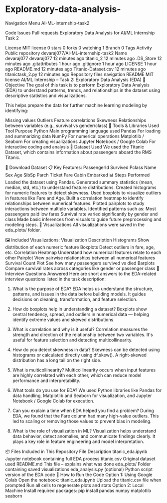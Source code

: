 # Exploratory-data-analysis-

Navigation Menu
AI-ML-internship-task2

Code
Issues
Pull requests
Exploratory Data Analysis for AI/ML Internship Task 2

License
 MIT license
 0 stars
 0 forks
 0 watching
 1 Branch
 0 Tags
 Activity
Public repository
devaraj077/AI-ML-internship-task2
Name	
devaraj077
devaraj077
12 minutes ago
titanic_2
12 minutes ago
.DS_Store
12 minutes ago
.gitattributes
1 hour ago
.gitignore
1 hour ago
LICENSE
1 hour ago
README.md
12 minutes ago
Titanic-Dataset.csv
12 minutes ago
titanictask_2.py
12 minutes ago
Repository files navigation
README
MIT license
AI/ML Internship – Task 2: Exploratory Data Analysis (EDA)
🎯 Objective
The goal of this task is to perform Exploratory Data Analysis (EDA) to understand patterns, trends, and relationships in the dataset using descriptive statistics and visualizations.

This helps prepare the data for further machine learning modeling by identifying:

Missing values
Outliers
Feature correlations
Skewness
Relationships between variables (e.g., survival vs gender/class)
🧰 Tools & Libraries Used
Tool	Purpose
Python	Main programming language used
Pandas	For loading and summarizing data
NumPy	For numerical operations
Matplotlib / Seaborn	For creating visualizations
Jupyter Notebook / Google Colab	For interactive coding and analysis
📁 Dataset Used
We used the Titanic Dataset, which contains information about passengers aboard the RMS Titanic.

🔗 Download Dataset
📋 Key Features:
PassengerId
Survived
Pclass
Name
Sex
Age
SibSp
Parch
Ticket
Fare
Cabin
Embarked
📊 Steps Performed
Loaded the dataset using Pandas.
Generated summary statistics (mean, median, std, etc.) to understand feature distributions.
Created histograms for numeric features to detect skewness.
Used boxplots to visualize outliers in features like Fare and Age.
Built a correlation heatmap to identify relationships between numerical features.
Plotted pairplots to study interactions between multiple variables.
Identified patterns such as:
Most passengers paid low fares
Survival rate varied significantly by gender and class
Made basic inferences from visuals to guide future preprocessing and modeling steps.
📸 Visualizations
All visualizations were saved in the eda_plots/ folder.

🖼️ Included Visualizations:
Visualization	Description
Histograms	Show distribution of each numeric feature
Boxplots	Detect outliers in fare, age, etc.
Correlation Heatmap	Understand how numerical features relate to each other
Pairplot	View pairwise relationships between all numerical features
Survival Count Plot	See how many passengers survived vs died
Barplots	Compare survival rates across categories like gender or passenger class
📝 Interview Questions Answered
Here are short answers to the EDA-related interview questions listed in the task description:

1. What is the purpose of EDA?
EDA helps us understand the structure, patterns, and issues in the data before building models. It guides decisions on cleaning, transformation, and feature selection.

2. How do boxplots help in understanding a dataset?
Boxplots show central tendency, spread, and outliers in numerical data — helping identify extreme values and skewed distributions.

3. What is correlation and why is it useful?
Correlation measures the strength and direction of the relationship between two variables. It's useful for feature selection and detecting multicollinearity.

4. How do you detect skewness in data?
Skewness can be detected using histograms or calculated directly using df.skew(). A right-skewed distribution has a long tail on the right side.

5. What is multicollinearity?
Multicollinearity occurs when input features are highly correlated with each other, which can reduce model performance and interpretability.

6. What tools do you use for EDA?
We used Python libraries like Pandas for data handling, Matplotlib and Seaborn for visualization, and Jupyter Notebook / Google Colab for execution.

7. Can you explain a time when EDA helped you find a problem?
During EDA, we found that the Fare column had many high-value outliers. This led to scaling or removing those values to prevent bias in modeling.

8. What is the role of visualization in ML?
Visualization helps understand data behavior, detect anomalies, and communicate findings clearly. It plays a key role in feature engineering and model interpretation.

📦 Files Included in This Repository
File	Description
titanic_eda.ipynb	Jupyter notebook containing full EDA process
titanic.csv	Original dataset used
README.md	This file – explains what was done
eda_plots/	Folder containing saved visualizations
eda_analysis.py (optional)	Python script version of the EDA code
🚀 How to Run the Code
Option 1: Using Google Colab
Open the notebook: titanic_eda.ipynb
Upload the titanic.csv file when prompted
Run all cells to regenerate plots and stats
Option 2: Local Machine
Install required packages:
pip install pandas numpy matplotlib seaborn
